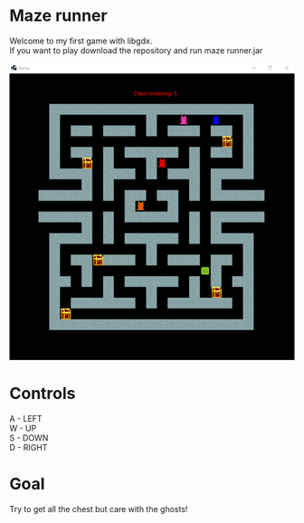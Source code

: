 # Maze runner
Welcome to my first game with libgdx.<br>
If you want to play download the repository and run maze runner.jar<br>


![a](image.png)

# Controls

A - LEFT<BR>
W - UP<BR>
S - DOWN<BR>
D - RIGHT<BR>

# Goal

Try to get all the chest but care with the ghosts!


